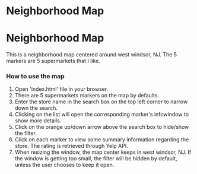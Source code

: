 Neighborhood Map
===============================

# Neighborhood Map

This is a neighborhood map centered around west windsor, NJ. The 5 markers are 5 supermarkets that I like.

### How to use the map

1. Open 'index.html' file in your browser.
2. There are 5 supermarkets markers on the map by defaults.
3. Enter the store name in the search box on the top left corner to narrow down the search.
4. Clicking on the list will open the corresponding marker's infowindow to show more details.
5. Click on the orange up/down arrow above the search box to hide/show the filter.
6. Click on each marker to view some summary information regarding the store. The rating is retrieved through Yelp API.
7. When resizing the window, the map center keeps in west windsor, NJ. If the window is getting too small, the filter will be hidden by default, unless the user chooses to keep it open. 